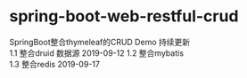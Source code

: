 # spring-boot-web-restful-crud
SpringBoot整合thymeleaf的CRUD Demo
持续更新  
  1.1 整合druid 数据源 2019-09-12
  1.2 整合mybatis  
  1.3 整合redis 2019-09-17
